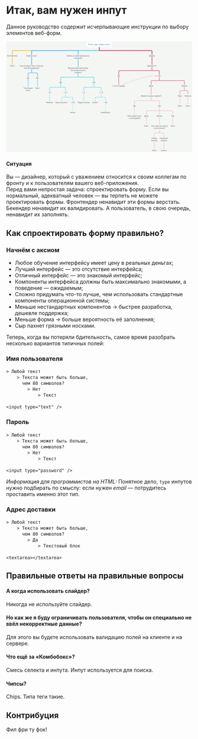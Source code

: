 # Итак, вам нужен инпут
Данное руководство содержит исчерпывающие инструкции по выбору элементов веб-форм.

![so-you-need-an-input](https://raw.githubusercontent.com/pfrankov/so-you-need-an-input/master/so-you-need-an-input.png)

#### Ситуация
Вы — дизайнер, который с уважением относится к своим коллегам по фронту и к пользователям вашего веб-приложения.  
Перед вами непростая задача: спроектировать форму. Если вы нормальный, адекватный человек — вы терпеть не можете проектировать формы. Фронтендер ненавидит эти формы верстать. Бекендер ненавидит их валидировать. А пользователь, в свою очередь, ненавидит их заполнять.

## Как спроектировать форму правильно?
### Начнём с аксиом
- Любое обучение интерфейсу имеет цену в реальных деньгах;
- Лучший интерфейс — это отсутствие интерфейса;
- Отличный интерфейс — это знакомый интерфейс;
- Компоненты интерфейса должны быть максимально знакомыми, а поведение — ожидаемым;
- Сложно придумать что-то лучше, чем использовать стандартные компоненты операционной системы;
- Меньше нестандартных компонентов → быстрее разработка, дешевле поддержка;
- Меньше форма → больше вероятность её заполнения;
- Сыр пахнет грязными носками.

Теперь, когда вы потеряли бдительность, самое время разобрать несколько вариантов типичных полей:

### Имя пользователя
```
> Любой текст
	> Текста может быть больше,
	  чем 80 символов?
		> Нет
			> Текст
      
<input type="text" />
```

### Пароль
```
> Любой текст
	> Текста может быть больше,
	  чем 80 символов?
		> Нет
			> Текст
      
<input type="password" />
```
_Информация для программистов на HTML:_ Понятное дело, `type` инпутов нужно подбирать по смыслу: если нужен *email* — потрудитесь проставить именно этот тип.

### Адрес доставки
```
> Любой текст
	> Текста может быть больше,
	  чем 80 символов?
		> Да
			> Текстовый блок
      
<textarea></textarea>
```

## Правильные ответы на правильные вопросы
#### А когда использовать слайдер?
Никогда не используйте слайдер.

#### Но как же я буду ограничивать пользователя, чтобы он специально не ввёл некорректные данные?
Для этого вы будете использовать валидацию полей на клиенте и на сервере.

#### Что ещё за «Комбобокс»?
Смесь селекта и инпута. Инпут используется для поиска. 

#### Чипсы?
Chips. Типа теги такие.

## Контрибуция
Фил фри ту фок!

